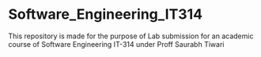 # Software_Engineering_IT314
This repository is made for the purpose of Lab submission for an academic course of Software Engineering IT-314 under Proff Saurabh Tiwari

